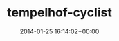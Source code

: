 ---
title:		"tempelhof-cyclist"
type:		"upload"
description:		"TBC"
date:		"2014-01-25 16:14:02+00:00"
album:		"city"
filename:		"tempelhof-cyclist.md"
series:		""
cl_public_id:		"city/tempelhof-cyclist"
cl_version:		1497000441
format:		"tiff"
bytes:		5430856
width:		2560
height:		1440
exposure_mode:		"Auto"
program:		"Program AE"
aperture:		"10.0"
focal_length:		"195.0 mm"
iso:		"100"
shutter_speed:		"1/400"
metering:		"Multi-segment"
flash:		"Off, Did not fire"
white_balance:		"Custom"
colour_temp:		"4400"
has_crop:		"true"
orientation:		"Horizontal (normal)"
camera_model:		"NIKON D800"
lens_info:		"70-200mm f/2.8"
artist:		"No artist info"
x_resolution:		"300"
y_resolution:		"300"
---
